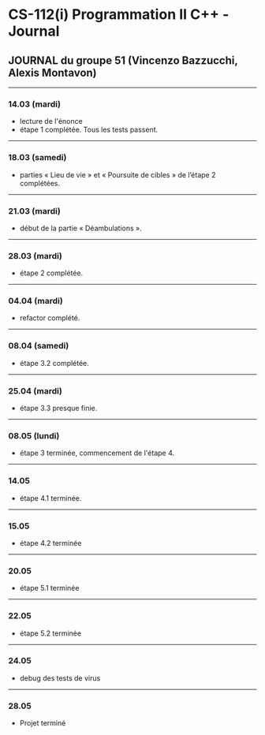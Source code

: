 # CS-112(i) Programmation II C++ - Journal

## JOURNAL du groupe 51 (Vincenzo Bazzucchi, Alexis Montavon)

*************************************************
### 14.03 (mardi)

- lecture de l'énonce
- étape 1 complétée. Tous les tests passent.

*************************************************
### 18.03 (samedi)

- parties « Lieu de vie » et « Poursuite de cibles » de l’étape 2 complétées.

*************************************************
### 21.03 (mardi)

- début de la partie « Déambulations ».

*************************************************
### 28.03 (mardi)

- étape 2 complétée.

*************************************************
### 04.04 (mardi)

- refactor complété.

*************************************************
### 08.04 (samedi)

- étape 3.2 complétée.

*************************************************
### 25.04 (mardi)

- étape 3.3 presque finie.

*************************************************
### 08.05 (lundi)

- étape 3 terminée, commencement de l'étape 4.

*************************************************
### 14.05
 - étape 4.1 terminée.

*************************************************
### 15.05
 - étape 4.2 terminée

*************************************************
### 20.05
- étape 5.1 terminée

*************************************************
### 22.05
- étape 5.2 terminée

*************************************************
### 24.05
- debug des tests de virus

*************************************************
### 28.05
- Projet terminé
